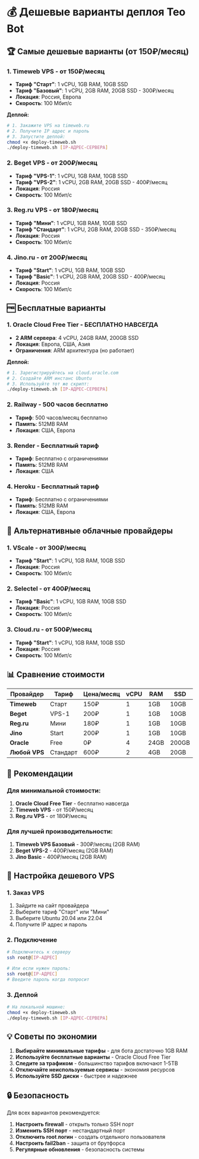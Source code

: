 # 💰 Дешевые варианты деплоя Teo Bot

## 🏆 Самые дешевые варианты (от 150₽/месяц)

### 1. **Timeweb VPS** - от 150₽/месяц
- **Тариф "Старт"**: 1 vCPU, 1GB RAM, 10GB SSD
- **Тариф "Базовый"**: 1 vCPU, 2GB RAM, 20GB SSD - 300₽/месяц
- **Локация**: Россия, Европа
- **Скорость**: 100 Мбит/с

**Деплой:**
```bash
# 1. Закажите VPS на timeweb.ru
# 2. Получите IP адрес и пароль
# 3. Запустите деплой:
chmod +x deploy-timeweb.sh
./deploy-timeweb.sh [IP-АДРЕС-СЕРВЕРА]
```

### 2. **Beget VPS** - от 200₽/месяц
- **Тариф "VPS-1"**: 1 vCPU, 1GB RAM, 10GB SSD
- **Тариф "VPS-2"**: 1 vCPU, 2GB RAM, 20GB SSD - 400₽/месяц
- **Локация**: Россия
- **Скорость**: 100 Мбит/с

### 3. **Reg.ru VPS** - от 180₽/месяц
- **Тариф "Мини"**: 1 vCPU, 1GB RAM, 10GB SSD
- **Тариф "Стандарт"**: 1 vCPU, 2GB RAM, 20GB SSD - 350₽/месяц
- **Локация**: Россия
- **Скорость**: 100 Мбит/с

### 4. **Jino.ru** - от 200₽/месяц
- **Тариф "Start"**: 1 vCPU, 1GB RAM, 10GB SSD
- **Тариф "Basic"**: 1 vCPU, 2GB RAM, 20GB SSD - 400₽/месяц
- **Локация**: Россия
- **Скорость**: 100 Мбит/с

## 🆓 Бесплатные варианты

### 1. **Oracle Cloud Free Tier** - БЕСПЛАТНО НАВСЕГДА
- **2 ARM сервера**: 4 vCPU, 24GB RAM, 200GB SSD
- **Локация**: Европа, США, Азия
- **Ограничения**: ARM архитектура (но работает)

**Деплой:**
```bash
# 1. Зарегистрируйтесь на cloud.oracle.com
# 2. Создайте ARM инстанс Ubuntu
# 3. Используйте тот же скрипт:
./deploy-timeweb.sh [IP-АДРЕС-СЕРВЕРА]
```

### 2. **Railway** - 500 часов бесплатно
- **Тариф**: 500 часов/месяц бесплатно
- **Память**: 512MB RAM
- **Локация**: США, Европа

### 3. **Render** - Бесплатный тариф
- **Тариф**: Бесплатно с ограничениями
- **Память**: 512MB RAM
- **Локация**: США

### 4. **Heroku** - Бесплатный тариф
- **Тариф**: Бесплатно с ограничениями
- **Память**: 512MB RAM
- **Локация**: США, Европа

## 🔧 Альтернативные облачные провайдеры

### 1. **VScale** - от 300₽/месяц
- **Тариф "Start"**: 1 vCPU, 1GB RAM, 10GB SSD
- **Локация**: Россия
- **Скорость**: 100 Мбит/с

### 2. **Selectel** - от 400₽/месяц
- **Тариф "Basic"**: 1 vCPU, 1GB RAM, 10GB SSD
- **Локация**: Россия
- **Скорость**: 100 Мбит/с

### 3. **Cloud.ru** - от 500₽/месяц
- **Тариф "Start"**: 1 vCPU, 1GB RAM, 10GB SSD
- **Локация**: Россия
- **Скорость**: 100 Мбит/с

## 📊 Сравнение стоимости

| Провайдер | Тариф | Цена/месяц | vCPU | RAM | SSD |
|-----------|-------|------------|------|-----|-----|
| **Timeweb** | Старт | 150₽ | 1 | 1GB | 10GB |
| **Beget** | VPS-1 | 200₽ | 1 | 1GB | 10GB |
| **Reg.ru** | Мини | 180₽ | 1 | 1GB | 10GB |
| **Jino** | Start | 200₽ | 1 | 1GB | 10GB |
| **Oracle** | Free | 0₽ | 4 | 24GB | 200GB |
| **Любой VPS** | Стандарт | 600₽ | 2 | 4GB | 20GB |

## 🚀 Рекомендации

### Для минимальной стоимости:
1. **Oracle Cloud Free Tier** - бесплатно навсегда
2. **Timeweb VPS** - от 150₽/месяц
3. **Reg.ru VPS** - от 180₽/месяц

### Для лучшей производительности:
1. **Timeweb VPS Базовый** - 300₽/месяц (2GB RAM)
2. **Beget VPS-2** - 400₽/месяц (2GB RAM)
3. **Jino Basic** - 400₽/месяц (2GB RAM)

## 🔧 Настройка дешевого VPS

### 1. Заказ VPS
1. Зайдите на сайт провайдера
2. Выберите тариф "Старт" или "Мини"
3. Выберите Ubuntu 20.04 или 22.04
4. Получите IP адрес и пароль

### 2. Подключение
```bash
# Подключитесь к серверу
ssh root@[IP-АДРЕС]

# Или если нужен пароль:
ssh root@[IP-АДРЕС]
# Введите пароль когда попросит
```

### 3. Деплой
```bash
# На локальной машине:
chmod +x deploy-timeweb.sh
./deploy-timeweb.sh [IP-АДРЕС-СЕРВЕРА]
```

## 💡 Советы по экономии

1. **Выбирайте минимальные тарифы** - для бота достаточно 1GB RAM
2. **Используйте бесплатные варианты** - Oracle Cloud Free Tier
3. **Следите за трафиком** - большинство тарифов включают 1-5TB
4. **Отключайте неиспользуемые сервисы** - экономия ресурсов
5. **Используйте SSD диски** - быстрее и надежнее

## 🔒 Безопасность

Для всех вариантов рекомендуется:
1. **Настроить firewall** - открыть только SSH порт
2. **Изменить SSH порт** - нестандартный порт
3. **Отключить root логин** - создать отдельного пользователя
4. **Настроить fail2ban** - защита от брутфорса
5. **Регулярные обновления** - безопасность системы

